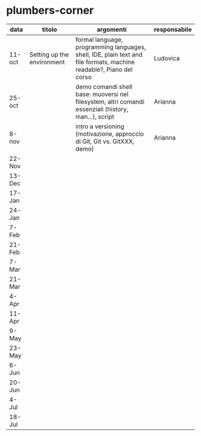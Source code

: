 # plumbers-corner

| data   | titolo | argomenti | responsabile |
|--------|--------|-----------|--------------|
| 11-oct | Setting up the environment | formal language, programming languages, shell, IDE, plain text and file formats, machine readable?, Piano del corso | Ludovica | 
| 25-oct |  | demo comandi shell base: muoversi nel filesystem, altri comandi essenziali (history, man...), script | Arianna |
| 8-nov  |  | intro a versioning (motivazione, approccio di Git, Git vs. GitXXX, demo) | Arianna |
| 22-Nov | 
| 13-Dec | 
| 17-Jan | 
| 24-Jan |
| 7-Feb  |
| 21-Feb |
| 7-Mar  |
| 21-Mar |
| 4-Apr  |
| 11-Apr |
| 9-May  |
| 23-May |
| 6-Jun  |
| 20-Jun |
| 4-Jul  |
| 18-Jul |